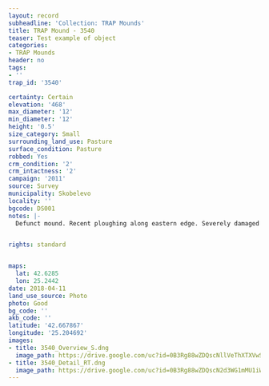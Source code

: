 ```yaml
---
layout: record
subheadline: 'Collection: TRAP Mounds'
title: TRAP Mound - 3540
teaser: Test example of object
categories:
- TRAP Mounds
header: no
tags:
- ''
trap_id: '3540'

certainty: Certain
elevation: '468'
max_diameter: '12'
min_diameter: '12'
height: '0.5'
size_category: Small
surrounding_land_use: Pasture
surface_condition: Pasture
robbed: Yes
crm_condition: '2'
crm_intactness: '2'
campaign: '2011'
source: Survey
municipality: Skobelevo
locality: ''
bgcode: DS001
notes: |-
  Defunct mound. Recent ploughing along eastern edge. Severely damaged by agricultural activity.


rights: standard


maps:
  lat: 42.6285
  lon: 25.2442
date: 2018-04-11
land_use_source: Photo
photo: Good
bg_code: ''
akb_code: ''
latitude: '42.667867'
longitude: '25.204692'
images:
- title: 3540_Overview_S.dng
  image_path: https://drive.google.com/uc?id=0B3Rg88wZDQscNllVeThXTXVwSXc
- title: 3540_Detail_RT.dng
  image_path: https://drive.google.com/uc?id=0B3Rg88wZDQscN2d3WG1mMU1iWW8
---
```

